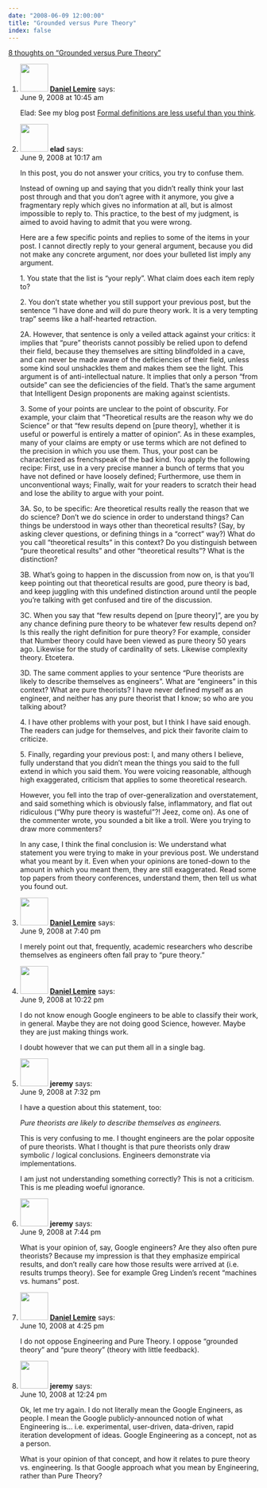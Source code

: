 ```yaml
---
date: "2008-06-09 12:00:00"
title: "Grounded versus Pure Theory"
index: false
---
```


[8 thoughts on &ldquo;Grounded versus Pure Theory&rdquo;](/lemire/blog/2008/06-09-grounded-versus-pure-theory)

<ol class="comment-list">
<li id="comment-49960" class="comment even thread-even depth-1">
<div class="comment-author vcard">
<img alt src="https://secure.gravatar.com/avatar/6518c23aacab4c42dd2c5b9b57b79fb5?s=56&#038;d=mm&#038;r=g" srcset="https://secure.gravatar.com/avatar/6518c23aacab4c42dd2c5b9b57b79fb5?s=112&#038;d=mm&#038;r=g 2x" class="avatar avatar-56 photo" height="56" width="56" decoding="async" /> <b class="fn"><a href="https://lemire.me/blog/" class="url" rel="ugc">Daniel Lemire</a></b> <span class="says">says:</span> </div>
<div class="comment-metadata"><time datetime="2008-06-09T10:45:56+00:00">June 9, 2008 at 10:45 am</time></a> </div>
<div class="comment-content">
<p>Elad: See my blog post <a href="https://lemire.me/blog/2007/12/05/formal-definitions-are-less-useful-than-you-think/" rel="nofollow">Formal definitions are less useful than you think</a>.</p>
</div>
</li>
<li id="comment-49959" class="comment odd alt thread-odd thread-alt depth-1">
<div class="comment-author vcard">
<img alt src="https://secure.gravatar.com/avatar/8301aa3de85af94c2c3796539f003f54?s=56&#038;d=mm&#038;r=g" srcset="https://secure.gravatar.com/avatar/8301aa3de85af94c2c3796539f003f54?s=112&#038;d=mm&#038;r=g 2x" class="avatar avatar-56 photo" height="56" width="56" decoding="async" /> <b class="fn">elad</b> <span class="says">says:</span> </div>
<div class="comment-metadata"><time datetime="2008-06-09T10:17:05+00:00">June 9, 2008 at 10:17 am</time></a> </div>
<div class="comment-content">
<p>In this post, you do not answer your critics, you try to confuse them.</p>
<p>Instead of owning up and saying that you didn&rsquo;t really think your last post through and that you don&rsquo;t agree with it anymore, you give a fragmentary reply which gives no information at all, but is almost impossible to reply to. This practice, to the best of my judgment, is aimed to avoid having to admit that you were wrong.</p>
<p>Here are a few specific points and replies to some of the items in your post. I cannot directly reply to your general argument, because you did not make any concrete argument, nor does your bulleted list imply any argument.</p>
<p>1. You state that the list is &ldquo;your reply&rdquo;. What claim does each item reply to?</p>
<p>2. You don&rsquo;t state whether you still support your previous post, but the sentence &ldquo;I have done and will do pure theory work. It is a very tempting trap&rdquo; seems like a half-hearted retraction.</p>
<p>2A. However, that sentence is only a veiled attack against your critics: it implies that &ldquo;pure&rdquo; theorists cannot possibly be relied upon to defend their field, because they themselves are sitting blindfolded in a cave, and can never be made aware of the deficiencies of their field, unless some kind soul unshackles them and makes them see the light. This argument is of anti-intellectual nature. It implies that only a person &ldquo;from outside&rdquo; can see the deficiencies of the field. That&rsquo;s the same argument that Intelligent Design proponents are making against scientists.</p>
<p>3. Some of your points are unclear to the point of obscurity. For example, your claim that &ldquo;Theoretical results are the reason why we do Science&rdquo; or that &ldquo;few results depend on [pure theory], whether it is useful or powerful is entirely a matter of opinion&rdquo;. As in these examples, many of your claims are empty or use terms which are not defined to the precision in which you use them. Thus, your post can be characterized as frenchspeak of the bad kind. You apply the following recipe: First, use in a very precise manner a bunch of terms that you have not defined or have loosely defined; Furthermore, use them in unconventional ways; Finally, wait for your readers to scratch their head and lose the ability to argue with your point.</p>
<p>3A. So, to be specific: Are theoretical results really the reason that we do science? Don&rsquo;t we do science in order to understand things? Can things be understood in ways other than theoretical results? (Say, by asking clever questions, or defining things in a &ldquo;correct&rdquo; way?) What do you call &ldquo;theoretical results&rdquo; in this context? Do you distinguish between &ldquo;pure theoretical results&rdquo; and other &ldquo;theoretical results&rdquo;? What is the distinction?</p>
<p>3B. What&rsquo;s going to happen in the discussion from now on, is that you&rsquo;ll keep pointing out that theoretical results are good, pure theory is bad, and keep juggling with this undefined distinction around until the people you&rsquo;re talking with get confused and tire of the discussion.</p>
<p>3C. When you say that &ldquo;few results depend on [pure theory]&rdquo;, are you by any chance defining pure theory to be whatever few results depend on? Is this really the right definition for pure theory? For example, consider that Number theory could have been viewed as pure theory 50 years ago. Likewise for the study of cardinality of sets. Likewise complexity theory. Etcetera.</p>
<p>3D. The same comment applies to your sentence &ldquo;Pure theorists are likely to describe themselves as engineers&rdquo;. What are &ldquo;engineers&rdquo; in this context? What are pure theorists? I have never defined myself as an engineer, and neither has any pure theorist that I know; so who are you talking about?</p>
<p>4. I have other problems with your post, but I think I have said enough. The readers can judge for themselves, and pick their favorite claim to criticize.</p>
<p>5. Finally, regarding your previous post: I, and many others I believe, fully understand that you didn&rsquo;t mean the things you said to the full extend in which you said them. You were voicing reasonable, although high exaggerated, criticism that applies to some theoretical research.</p>
<p>However, you fell into the trap of over-generalization and overstatement, and said something which is obviously false, inflammatory, and flat out ridiculous (&ldquo;Why pure theory is wasteful&rdquo;?! Jeez, come on). As one of the commenter wrote, you sounded a bit like a troll. Were you trying to draw more commenters?</p>
<p>In any case, I think the final conclusion is: We understand what statement you were trying to make in your previous post. We understand what you meant by it. Even when your opinions are toned-down to the amount in which you meant them, they are still exaggerated. Read some top papers from theory conferences, understand them, then tell us what you found out.</p>
</div>
</li>
<li id="comment-49962" class="comment even thread-even depth-1">
<div class="comment-author vcard">
<img alt src="https://secure.gravatar.com/avatar/6518c23aacab4c42dd2c5b9b57b79fb5?s=56&#038;d=mm&#038;r=g" srcset="https://secure.gravatar.com/avatar/6518c23aacab4c42dd2c5b9b57b79fb5?s=112&#038;d=mm&#038;r=g 2x" class="avatar avatar-56 photo" height="56" width="56" loading="lazy" decoding="async" /> <b class="fn"><a href="https://lemire.me/blog/" class="url" rel="ugc">Daniel Lemire</a></b> <span class="says">says:</span> </div>
<div class="comment-metadata"><time datetime="2008-06-09T19:40:30+00:00">June 9, 2008 at 7:40 pm</time></a> </div>
<div class="comment-content">
<p>I merely point out that, frequently, academic researchers who describe themselves as engineers often fall pray to &ldquo;pure theory.&rdquo;</p>
</div>
</li>
<li id="comment-49964" class="comment odd alt thread-odd thread-alt depth-1">
<div class="comment-author vcard">
<img alt src="https://secure.gravatar.com/avatar/6518c23aacab4c42dd2c5b9b57b79fb5?s=56&#038;d=mm&#038;r=g" srcset="https://secure.gravatar.com/avatar/6518c23aacab4c42dd2c5b9b57b79fb5?s=112&#038;d=mm&#038;r=g 2x" class="avatar avatar-56 photo" height="56" width="56" loading="lazy" decoding="async" /> <b class="fn"><a href="https://lemire.me/blog/" class="url" rel="ugc">Daniel Lemire</a></b> <span class="says">says:</span> </div>
<div class="comment-metadata"><time datetime="2008-06-09T22:22:39+00:00">June 9, 2008 at 10:22 pm</time></a> </div>
<div class="comment-content">
<p>I do not know enough Google engineers to be able to classify their work, in general. Maybe they are not doing good Science, however. Maybe they are just making things work.</p>
<p>I doubt however that we can put them all in a single bag.</p>
</div>
</li>
<li id="comment-49961" class="comment even thread-even depth-1">
<div class="comment-author vcard">
<img alt src="https://secure.gravatar.com/avatar/a05d00c7d0b4dba76793b2dae0644bb0?s=56&#038;d=mm&#038;r=g" srcset="https://secure.gravatar.com/avatar/a05d00c7d0b4dba76793b2dae0644bb0?s=112&#038;d=mm&#038;r=g 2x" class="avatar avatar-56 photo" height="56" width="56" loading="lazy" decoding="async" /> <b class="fn">jeremy</b> <span class="says">says:</span> </div>
<div class="comment-metadata"><time datetime="2008-06-09T19:32:41+00:00">June 9, 2008 at 7:32 pm</time></a> </div>
<div class="comment-content">
<p>I have a question about this statement, too:</p>
<p><i>Pure theorists are likely to describe themselves as engineers.</i></p>
<p>This is very confusing to me. I thought engineers are the polar opposite of pure theorists. What I thought is that pure theorists only draw symbolic / logical conclusions. Engineers demonstrate via implementations. </p>
<p>I am just not understanding something correctly? This is not a criticism. This is me pleading woeful ignorance.</p>
</div>
</li>
<li id="comment-49963" class="comment odd alt thread-odd thread-alt depth-1">
<div class="comment-author vcard">
<img alt src="https://secure.gravatar.com/avatar/a05d00c7d0b4dba76793b2dae0644bb0?s=56&#038;d=mm&#038;r=g" srcset="https://secure.gravatar.com/avatar/a05d00c7d0b4dba76793b2dae0644bb0?s=112&#038;d=mm&#038;r=g 2x" class="avatar avatar-56 photo" height="56" width="56" loading="lazy" decoding="async" /> <b class="fn">jeremy</b> <span class="says">says:</span> </div>
<div class="comment-metadata"><time datetime="2008-06-09T19:44:51+00:00">June 9, 2008 at 7:44 pm</time></a> </div>
<div class="comment-content">
<p>What is your opinion of, say, Google engineers? Are they also often pure theorists? Because my impression is that they emphasize empirical results, and don&rsquo;t really care how those results were arrived at (i.e. results trumps theory). See for example Greg Linden&rsquo;s recent &ldquo;machines vs. humans&rdquo; post.</p>
</div>
</li>
<li id="comment-49968" class="comment even thread-even depth-1">
<div class="comment-author vcard">
<img alt src="https://secure.gravatar.com/avatar/6518c23aacab4c42dd2c5b9b57b79fb5?s=56&#038;d=mm&#038;r=g" srcset="https://secure.gravatar.com/avatar/6518c23aacab4c42dd2c5b9b57b79fb5?s=112&#038;d=mm&#038;r=g 2x" class="avatar avatar-56 photo" height="56" width="56" loading="lazy" decoding="async" /> <b class="fn"><a href="https://lemire.me/blog/" class="url" rel="ugc">Daniel Lemire</a></b> <span class="says">says:</span> </div>
<div class="comment-metadata"><time datetime="2008-06-10T16:25:04+00:00">June 10, 2008 at 4:25 pm</time></a> </div>
<div class="comment-content">
<p>I do not oppose Engineering and Pure Theory. I oppose &ldquo;grounded theory&rdquo; and &ldquo;pure theory&rdquo; (theory with little feedback).</p>
</div>
</li>
<li id="comment-49966" class="comment odd alt thread-odd thread-alt depth-1">
<div class="comment-author vcard">
<img alt src="https://secure.gravatar.com/avatar/a05d00c7d0b4dba76793b2dae0644bb0?s=56&#038;d=mm&#038;r=g" srcset="https://secure.gravatar.com/avatar/a05d00c7d0b4dba76793b2dae0644bb0?s=112&#038;d=mm&#038;r=g 2x" class="avatar avatar-56 photo" height="56" width="56" loading="lazy" decoding="async" /> <b class="fn">jeremy</b> <span class="says">says:</span> </div>
<div class="comment-metadata"><time datetime="2008-06-10T12:24:06+00:00">June 10, 2008 at 12:24 pm</time></a> </div>
<div class="comment-content">
<p>Ok, let me try again. I do not literally mean the Google Engineers, as people. I mean the Google publicly-announced notion of what Engineering is&#8230; i.e. experimental, user-driven, data-driven, rapid iteration development of ideas. Google Engineering as a concept, not as a person.</p>
<p>What is your opinion of that concept, and how it relates to pure theory vs. engineering. Is that Google approach what you mean by Engineering, rather than Pure Theory?</p>
</div>
</li>
</ol>
